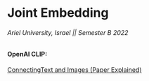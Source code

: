 # Joint Embedding

###### Ariel University, Israel || Semester B 2022

#### OpenAI CLIP:

[ConnectingText and Images (Paper Explained)](https://www.youtube.com/watch?v=T9XSU0pKX2E)
